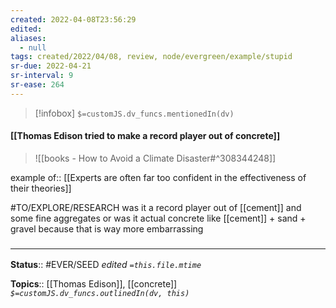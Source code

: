 ```yaml
---
created: 2022-04-08T23:56:29 
edited: 
aliases:
  - null
tags: created/2022/04/08, review, node/evergreen/example/stupid
sr-due: 2022-04-21
sr-interval: 9
sr-ease: 264
---
```

> [!infobox]
`$=customJS.dv_funcs.mentionedIn(dv)`

#### [[Thomas Edison tried to make a record player out of concrete]]

> ![[books - How to Avoid a Climate Disaster#^308344248]]

example of:: [[Experts are often far too confident in the effectiveness of their theories]]

#TO/EXPLORE/RESEARCH was it a record player out of [[cement]] and some fine aggregates or was it actual concrete like [[cement]] + sand + gravel because that is way more embarrassing

### <hr class="footnote"/>

**Status**:: #EVER/SEED 
*edited `=this.file.mtime`*

**Topics**:: [[Thomas Edison]], [[concrete]]
*`$=customJS.dv_funcs.outlinedIn(dv, this)`*
